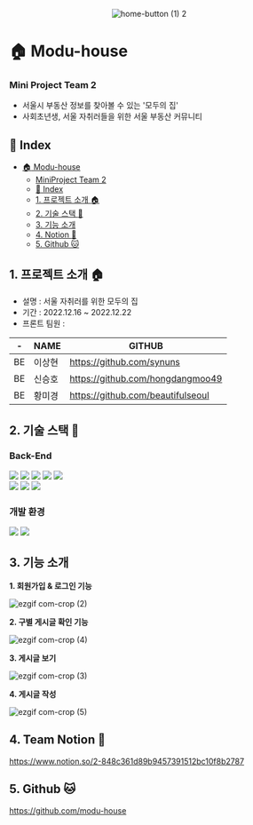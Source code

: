 <div style="text-align: center">

![home-button (1) 2](https://user-images.githubusercontent.com/107169675/219062514-234d8a52-0602-4dfa-ab5e-ba5a9f62789e.png)

</div>


# :house: Modu-house

###  Mini Project Team 2

- 서울시 부동산 정보를 찾아볼 수 있는 '모두의 집'
- 사회초년생, 서울 자취러들을 위한 서울 부동산 커뮤니티

## :jigsaw: Index

- [:house: Modu-house](#-modu-house)
    - [MiniProject Team 2](#miniproject-team-2)
  - [:jigsaw: Index](#-index)
  - [1. 프로젝트 소개 :house:](#1-프로젝트-소개-)
  - [2. 기술 스택 :hammer:](#2-기술-스택-)
  - [3. 기능 소개](#4-기능-소개)
  - [4. Notion :notebook_with_decorative_cover:](#4-notion-)
  - [5. Github :cat:](#5-github-)

## 1. 프로젝트 소개 :house:
- 설명 : 서울 자취러를 위한 모두의 집
- 기간 : 2022.12.16 ~ 2022.12.22
- 프론트 팀원 : <br>

| -   | NAME   | GITHUB                               |
| --- | ------ | ------------------------------------ |
| BE  | 이상현 | https://github.com/synuns            |
| BE  | 신승호 | https://github.com/hongdangmoo49     |
| BE  | 황미경 | https://github.com/beautifulseoul    |


## 2. 기술 스택 :hammer:

### Back-End

<div>
<img src="https://img.shields.io/badge/JAVA-007396?style=for-the-badge&logo=Java&logoColor=white">
<img src="https://img.shields.io/badge/Jpa-007396?style=for-the-badge&logo=Jpa&logoColor=white">
  <img src="https://img.shields.io/badge/Spring Boot-6DB33F?style=for-the-badge&logo=Spring Boot&logoColor=white">
  <img src="https://img.shields.io/badge/Gradle-02303A?style=for-the-badge&logo=Spring Boot&logoColor=white">
  <img src="https://img.shields.io/badge/mysql-4479A1?style=for-the-badge&logo=mysql&logoColor=white">
  <br>
  <img src="https://img.shields.io/badge/Amazon EC2-FF9900?style=for-the-badge&logo=Amazon EC2&logoColor=white">
  <img src="https://img.shields.io/badge/Amazon S3-569A31?style=for-the-badge&logo=Amazon S3&logoColor=white">
  <img src="https://img.shields.io/badge/Amazon RDS-527FFF?style=for-the-badge&logo=Amazon RDS&logoColor=white">
<br>
</div>

### 개발 환경

<div>
<img src="https://img.shields.io/badge/IntelliJ IDEA-000000?style=for-the-badge&logo=IntelliJ IDEA&logoColor=white">
  <img src="https://img.shields.io/badge/Github-181717?style=for-the-badge&logo=Github&logoColor=white">
</div>


## 3. 기능 소개

**1. 회원가입 & 로그인 기능**

![ezgif com-crop (2)](https://user-images.githubusercontent.com/57736547/219069926-976d4b40-354e-4fef-a8ec-05eddefc451c.gif)

**2. 구별 게시글 확인 기능**

![ezgif com-crop (4)](https://user-images.githubusercontent.com/57736547/219069945-bd14178c-6170-4da0-a10b-0d8bbde19b3a.gif)

**3. 게시글 보기**

![ezgif com-crop (3)](https://user-images.githubusercontent.com/57736547/219069964-041bef81-a1f8-4468-9644-7e671b7dd868.gif)

**4. 게시글 작성**

![ezgif com-crop (5)](https://user-images.githubusercontent.com/57736547/219072413-65980be5-4157-4948-a464-ffebb0a4732f.gif)

## 4. Team Notion :notebook_with_decorative_cover:

https://www.notion.so/2-848c361d89b9457391512bc10f8b2787

## 5. Github :cat:

https://github.com/modu-house
